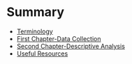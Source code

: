 # Summary

* [Terminology](terminology.md)
* [First Chapter-Data Collection](chapter1.md)
* [Second Chapter-Descriptive Analysis](second-chapter-descriptive-analysis.md)
* [Useful Resources](README.md)



